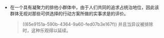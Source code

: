 - 在一个具有凝聚力的排他小群体中，由于人们共同的追求占统治地位，因此该群体无视对那些可供选择的行动方案所做的实事求是的评价。
  > ((65e9151a-590b-4364-9a60-fed07b3e167f)) 
  并且当异议被排除时，这种乐观得以延续。